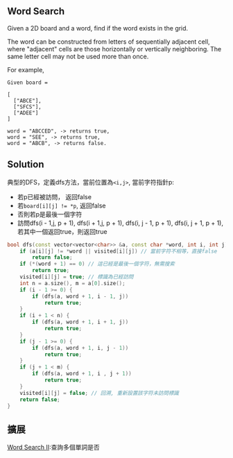 ## Word Search

Given a 2D board and a word, find if the word exists in the grid.

The word can be constructed from letters of sequentially adjacent cell, where "adjacent" cells are those horizontally or vertically neighboring. The same letter cell may not be used more than once.

For example,

```
Given board =

[
  ["ABCE"],
  ["SFCS"],
  ["ADEE"]
]
```

```
word = "ABCCED", -> returns true,
word = "SEE", -> returns true,
word = "ABCB", -> returns false.
```

## Solution

典型的DFS，定義dfs方法，當前位置為`<i,j>`, 當前字符指針p:

* 若p已經被訪問， 返回false
* 若`board[i][j] != *p`, 返回false
* 否則若p是最後一個字符
* 訪問dfs(i - 1,j, p + 1), dfs(i + 1,j, p + 1), dfs(i, j - 1, p + 1), dfs(i, j + 1, p + 1), 若其中一個返回true，則返回true

```cpp
bool dfs(const vector<vector<char>> &a, const char *word, int i, int j) {
	if (a[i][j] != *word || visited[i][j]) // 當前字符不相等，直接false
		return false;
	if (*(word + 1) == 0) // 這已經是最後一個字符，無需搜索
		return true;
	visited[i][j] = true; // 標識為已經訪問
	int n = a.size(), m = a[0].size();
	if (i - 1 >= 0) {
		if (dfs(a, word + 1, i - 1, j))
			return true;
	}
	if (i + 1 < n) {
		if (dfs(a, word + 1, i + 1, j))
			return true;
	}
	if (j - 1 >= 0) {
		if (dfs(a, word + 1, i, j - 1))
			return true;
	}
	if (j + 1 < m) {
		if (dfs(a, word + 1, i , j + 1))
			return true;
	}
	visited[i][j] = false; // 回溯, 重新設置該字符未訪問標識
	return false;
}
```

## 擴展

[Word Search II](../WordSearchII):查詢多個單詞是否
